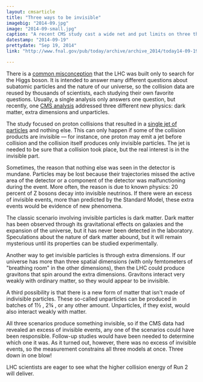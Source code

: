```yaml
---
layout: cmsarticle
title: "Three ways to be invisible"
imagebig: "2014-09.jpg"
image: "2014-09-small.jpg"
caption: "A recent CMS study cast a wide net and put limits on three theories of physics beyond the Standard Model: dark matter, extra dimensions and unparticles."
datestamp: "2014-09-19"
prettydate: "Sep 19, 2014"
link: "http://www.fnal.gov/pub/today/archive/archive_2014/today14-09-19.html"

---
```


There is a [common misconception](http://www.theonion.com/video/bored-scientists-now-just-sticking-random-things-i,36415/) that the LHC was built only to search for the Higgs boson. It is intended to answer many different questions about subatomic particles and the nature of our universe, so the collision data are reused by thousands of scientists, each studying their own favorite questions. Usually, a single analysis only answers one question, but recently, one [CMS analysis](http://arxiv.org/abs/1408.3583) addressed three different new physics: dark matter, extra dimensions and unparticles.

The study focused on proton collisions that resulted in a [single jet of particles](http://www.fnal.gov/pub/today/archive/archive_2014/today14-05-30.html) and nothing else. This can only happen if some of the collision products are invisible — for instance, one proton may emit a jet before collision and the collision itself produces only invisible particles. The jet is needed to be sure that a collision took place, but the real interest is in the invisible part.

Sometimes, the reason that nothing else was seen in the detector is mundane. Particles may be lost because their trajectories missed the active area of the detector or a component of the detector was malfunctioning during the event. More often, the reason is due to known physics: 20 percent of Z bosons decay into invisible neutrinos. If there were an excess of invisible events, more than predicted by the Standard Model, these extra events would be evidence of new phenomena.

The classic scenario involving invisible particles is dark matter. Dark matter has been observed through its gravitational effects on galaxies and the expansion of the universe, but it has never been detected in the laboratory. Speculations about the nature of dark matter abound, but it will remain mysterious until its properties can be studied experimentally.

Another way to get invisible particles is through extra dimensions. If our universe has more than three spatial dimensions (with only femtometers of "breathing room" in the other dimensions), then the LHC could produce gravitons that spin around the extra dimensions. Gravitons interact very weakly with ordinary matter, so they would appear to be invisible.

A third possibility is that there is a new form of matter that isn't made of indivisible particles. These so-called unparticles can be produced in batches of 1½ , 2¾ , or any other amount. Unparticles, if they exist, would also interact weakly with matter.

All three scenarios produce something invisible, so if the CMS data had revealed an excess of invisible events, any one of the scenarios could have been responsible. Follow-up studies would have been needed to determine which one it was. As it turned out, however, there was no excess of invisible events, so the measurement constrains all three models at once. Three down in one blow!

LHC scientists are eager to see what the higher collision energy of Run 2 will deliver.

